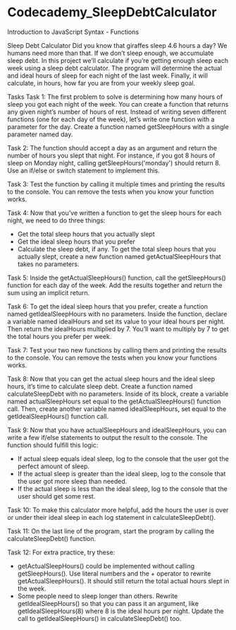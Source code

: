 # Codecademy_SleepDebtCalculator
Introduction to JavaScript Syntax - Functions

Sleep Debt Calculator
Did you know that giraffes sleep 4.6 hours a day? We humans need more than that. If we don’t sleep enough, we accumulate sleep debt. In this project we’ll calculate if you’re getting enough sleep each week using a sleep debt calculator.
The program will determine the actual and ideal hours of sleep for each night of the last week.
Finally, it will calculate, in hours, how far you are from your weekly sleep goal.

Tasks
Task 1: The first problem to solve is determining how many hours of sleep you got each night of the week.
You can create a function that returns any given night’s number of hours of rest. Instead of writing seven different functions (one for each day of the week), let’s write one function with a parameter for the day.
Create a function named getSleepHours with a single parameter named day.

Task 2: The function should accept a day as an argument and return the number of hours you slept that night.
For instance, if you got 8 hours of sleep on Monday night, calling getSleepHours('monday') should return 8.
Use an if/else or switch statement to implement this.

Task 3: Test the function by calling it multiple times and printing the results to the console.
You can remove the tests when you know your function works.

Task 4: Now that you’ve written a function to get the sleep hours for each night, we need to do three things:
* Get the total sleep hours that you actually slept
* Get the ideal sleep hours that you prefer
* Calculate the sleep debt, if any.
To get the total sleep hours that you actually slept, create a new function named getActualSleepHours that takes no parameters.

Task 5: Inside the getActualSleepHours() function, call the getSleepHours() function for each day of the week. Add the results together and return the sum using an implicit return.

Task 6: To get the ideal sleep hours that you prefer, create a function named getIdealSleepHours with no parameters.
Inside the function, declare a variable named idealHours and set its value to your ideal hours per night. Then return the idealHours multiplied by 7.
You’ll want to multiply by 7 to get the total hours you prefer per week.

Task 7: Test your two new functions by calling them and printing the results to the console.
You can remove the tests when you know your functions works.

Task 8: Now that you can get the actual sleep hours and the ideal sleep hours, it’s time to calculate sleep debt.
Create a function named calculateSleepDebt with no parameters.
Inside of its block, create a variable named actualSleepHours set equal to the getActualSleepHours() function call.
Then, create another variable named idealSleepHours, set equal to the getIdealSleepHours() function call.

Task 9: Now that you have actualSleepHours and idealSleepHours, you can write a few if/else statements to output the result to the console. The function should fulfill this logic:
* If actual sleep equals ideal sleep, log to the console that the user got the perfect amount of sleep.
* If the actual sleep is greater than the ideal sleep, log to the console that the user got more sleep than needed.
* If the actual sleep is less than the ideal sleep, log to the console that the user should get some rest.

Task 10: To make this calculator more helpful, add the hours the user is over or under their ideal sleep in each log statement in calculateSleepDebt().

Task 11: On the last line of the program, start the program by calling the calculateSleepDebt() function.

Task 12: For extra practice, try these:
* getActualSleepHours() could be implemented without calling getSleepHours(). Use literal numbers and the + operator to rewrite getActualSleepHours(). It should still return the total actual hours slept in the week.
* Some people need to sleep longer than others. Rewrite getIdealSleepHours() so that you can pass it an argument, like getIdealSleepHours(8) where 8 is the ideal hours per night. Update the call to getIdealSleepHours() in calculateSleepDebt() too.
